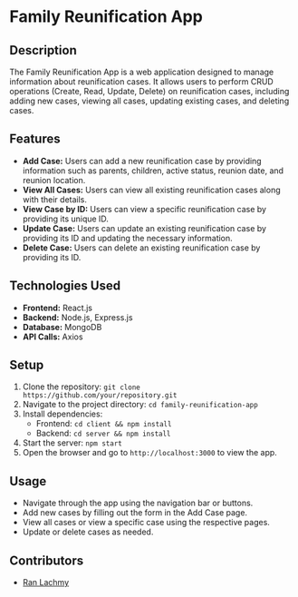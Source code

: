 # Family Reunification App

## Description
The Family Reunification App is a web application designed to manage information about reunification cases. It allows users to perform CRUD operations (Create, Read, Update, Delete) on reunification cases, including adding new cases, viewing all cases, updating existing cases, and deleting cases.

## Features
- **Add Case:** Users can add a new reunification case by providing information such as parents, children, active status, reunion date, and reunion location.
- **View All Cases:** Users can view all existing reunification cases along with their details.
- **View Case by ID:** Users can view a specific reunification case by providing its unique ID.
- **Update Case:** Users can update an existing reunification case by providing its ID and updating the necessary information.
- **Delete Case:** Users can delete an existing reunification case by providing its ID.

## Technologies Used
- **Frontend:** React.js
- **Backend:** Node.js, Express.js
- **Database:** MongoDB
- **API Calls:** Axios

## Setup
1. Clone the repository: `git clone https://github.com/your/repository.git`
2. Navigate to the project directory: `cd family-reunification-app`
3. Install dependencies:
   - Frontend: `cd client && npm install`
   - Backend: `cd server && npm install`
4. Start the server: `npm start`
5. Open the browser and go to `http://localhost:3000` to view the app.

## Usage
- Navigate through the app using the navigation bar or buttons.
- Add new cases by filling out the form in the Add Case page.
- View all cases or view a specific case using the respective pages.
- Update or delete cases as needed.

## Contributors
- [Ran Lachmy](https://github.com/yourusername)

